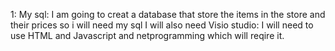 1: My sql: I am going to creat a database that store the items in the store and their prices so i will need my sql
 I will also need Visio studio: I will need to use HTML and Javascript and netprogramming which will reqire it.
